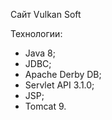 Сайт Vulkan Soft

Технологии:
- Java 8;
- JDBC;
- Apache Derby DB;
- Servlet API 3.1.0;
- JSP;
- Tomcat 9.
